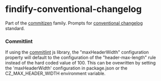 # findify-conventional-changelog

Part of the [commitizen](https://github.com/commitizen/cz-cli) family. Prompts for [conventional changelog](https://github.com/conventional-changelog/conventional-changelog) standard.

### Commitlint

If using the [commitlint](https://github.com/conventional-changelog/commitlint) js library, the "maxHeaderWidth" configuration property will default to the configuration of the "header-max-length" rule instead of the hard coded value of 100.  This can be ovewritten by setting the 'maxHeaderWidth' configuration in package.json or the CZ_MAX_HEADER_WIDTH environment variable.
